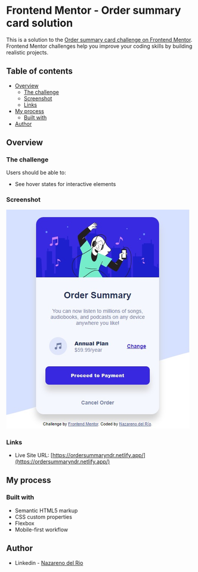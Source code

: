 # Frontend Mentor - Order summary card solution

This is a solution to the [Order summary card challenge on Frontend Mentor](https://www.frontendmentor.io/challenges/order-summary-component-QlPmajDUj). Frontend Mentor challenges help you improve your coding skills by building realistic projects. 

## Table of contents

- [Overview](#overview)
  - [The challenge](#the-challenge)
  - [Screenshot](#screenshot)
  - [Links](#links)
- [My process](#my-process)
  - [Built with](#built-with)
- [Author](#author)


## Overview

### The challenge

Users should be able to:

- See hover states for interactive elements

### Screenshot

![](./screenshot.jpg)

### Links

- Live Site URL: [https://ordersummaryndr.netlify.app/](https://ordersummaryndr.netlify.app/)

## My process

### Built with

- Semantic HTML5 markup
- CSS custom properties
- Flexbox
- Mobile-first workflow

## Author

- Linkedin - [Nazareno del Rio](https://www.linkedin.com/in/nazarenodelrio/)
